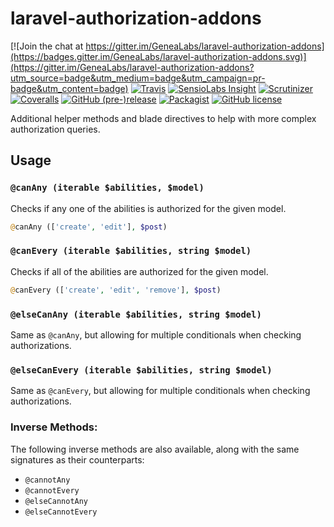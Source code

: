 # laravel-authorization-addons
[![Join the chat at https://gitter.im/GeneaLabs/laravel-authorization-addons](https://badges.gitter.im/GeneaLabs/laravel-authorization-addons.svg)](https://gitter.im/GeneaLabs/laravel-authorization-addons?utm_source=badge&utm_medium=badge&utm_campaign=pr-badge&utm_content=badge)
[![Travis](https://img.shields.io/travis/GeneaLabs/laravel-authorization-addons.svg)](https://travis-ci.org/GeneaLabs/laravel-authorization-addons)
[![SensioLabs Insight](https://img.shields.io/sensiolabs/i/d3824055-39b0-4206-b44e-8018071cc6ef.svg)](https://insight.sensiolabs.com/projects/d3824055-39b0-4206-b44e-8018071cc6ef)
[![Scrutinizer](https://img.shields.io/scrutinizer/g/GeneaLabs/laravel-authorization-addons.svg)](https://scrutinizer-ci.com/g/GeneaLabs/laravel-authorization-addons)
[![Coveralls](https://img.shields.io/coveralls/GeneaLabs/laravel-authorization-addons.svg)](https://coveralls.io/github/GeneaLabs/laravel-authorization-addons)
[![GitHub (pre-)release](https://img.shields.io/github/release/GeneaLabs/laravel-authorization-addons/all.svg)](https://github.com/GeneaLabs/laravel-authorization-addons)
[![Packagist](https://img.shields.io/packagist/dt/GeneaLabs/laravel-authorization-addons.svg)](https://packagist.org/packages/genealabs/laravel-authorization-addons)
[![GitHub license](https://img.shields.io/badge/license-MIT-blue.svg)](https://raw.githubusercontent.com/GeneaLabs/laravel-authorization-addons/master/LICENSE)

Additional helper methods and blade directives to help with more complex authorization queries.

## Usage
### `@canAny (iterable $abilities, $model)`
Checks if any one of the abilities is authorized for the given model.
```php
@canAny (['create', 'edit'], $post)
```

### `@canEvery (iterable $abilities, string $model)`
Checks if all of the abilities are authorized for the given model.
```php
@canEvery (['create', 'edit', 'remove'], $post)
```

### `@elseCanAny (iterable $abilities, string $model)`
Same as `@canAny`, but allowing for multiple conditionals when checking
authorizations.

### `@elseCanEvery (iterable $abilities, string $model)`
Same as `@canEvery`, but allowing for multiple conditionals when checking
authorizations.

### Inverse Methods:
The following inverse methods are also available, along with the same signatures
as their counterparts:
- `@cannotAny`
- `@cannotEvery`
- `@elseCannotAny`
- `@elseCannotEvery`
